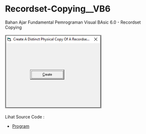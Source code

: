 # Recordset-Copying__VB6
Bahan Ajar Fundamental Pemrograman Visual BAsic 6.0 - Recordset Copying<br><br>
<img src="https://github.com/RizkyKhapidsyah/Recordset-Copying__VB6/blob/main/result/001.PNG"><br><br>
Lihat Source Code : <br>
- <a href="https://github.com/RizkyKhapidsyah/Recordset-Copying__VB6/blob/main/RECORDSET%20COPYING%20USING%20ADO%202.5%20STREAM%20OBJECT.frm">Program</a>
